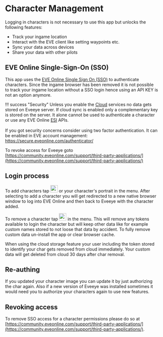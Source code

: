 # Character Management
Logging in characters is not necessary to use this app but unlocks the following features:

 - Track your ingame location
 - Interact with the EVE client like setting waypoints etc.
 - Sync your data across devices
 - Share your data with other pilots
<!-- - Display relayed ingame intel channel data -->

## EVE Online Single-Sign-On (SSO) 
This app uses the [EVE Online Single Sign On (SSO)](https://support.eveonline.com/hc/en-us/articles/205381192-Single-Sign-On-SSO-) to authenticate characters. Since the ingame browser has been removed it is not possible to track your ingame location without a SSO login hence using an API KEY is not an option anymore.

!!! success "Security"
    Unless you enable the [Cloud](https://eveeye.readthedocs.io/en/latest/sharing/cloud/) services no data gets stored on Eveeye server. If cloud sync is enabled only a complementary key is stored on the server. It alone cannot be used to authenticate a character or use any EVE Online [ESI](https://esi.evetech.net/) APIs.<br><br>If you got security concerns consider using two factor authentication. It can be enabled in EVE account management: <a href="https://secure.eveonline.com/authenticator/" target="_blank" style="text-decoration: none;">https://secure.eveonline.com/authenticator/</a>

To revoke access for Eveeye goto [https://community.eveonline.com/support/third-party-applications/](https://community.eveonline.com/support/third-party-applications/)

## Login process
To add characters tap <img src="https://raw.githubusercontent.com/Risingson/eedocs/master/docs/images/User-100_26_100_off.png" width="24" height="24" > or your character's portrait in the menu. After selecting to add a character you will get redirected to a new native browser window to log into EVE Online and then back to Eveeye with the character added. 

To remove a character tap <img src="https://raw.githubusercontent.com/Risingson/eedocs/master/docs/images/Minus-100_b.png" width="24" height="24" > in the menu. This will remove any tokens available to login the character but will keep other data like for example custom names stored to not loose that data by accident. To fully remove custom data un-install the app or clear browser cache.

When using the cloud storage feature your user including the token stored to identify your char gets removed from cloud immediately. Your custom data will get deleted from cloud 30 days after char removal.

## Re-authing
If you updated your character image you can update it by just authorizing the char again. Also if a new version of Eveeye was installed sometimes it would need you to authorize your characters again to use new features.

## Revoking access
To remove SSO access for a character permissions please do so at [https://community.eveonline.com/support/third-party-applications/](https://community.eveonline.com/support/third-party-applications/).

<!--stackedit_data:
eyJoaXN0b3J5IjpbNDk1NDI3NTAxLC0xNTE0Mjg0MjgsNzUwNj
U1MTc4LC04Mzg3Njc5MTgsMTQ3NzMxODQ3NCwtMzQ2MjY2MjA3
LC0xNTMxMTU2NDkwLC01NTc1MDM1MzEsLTg3NDc1OTM5OSwtMT
UyMzE4MjI3NiwxMDYzNjUxMDExLC0xMzkxMDIxNDE3LDE4MzU2
MzQ1NjEsLTM4MDQ5ODAyMCwxMjg2OTE5Nzg3LDEyMjY5OTc3Mj
gsMTY3OTY2ODA5M119
-->